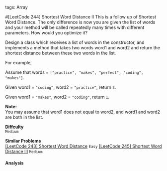 tags: Array

#[LeetCode 244] Shortest Word Distance II
This is a follow up of Shortest Word Distance. The only difference is now you are given the list of words and your method will be called repeatedly many times with different parameters. How would you optimize it?

Design a class which receives a list of words in the constructor, and implements a method that takes two words word1 and word2 and return the shortest distance between these two words in the list.

For example,

Assume that words = `["practice", "makes", "perfect", "coding", "makes"]`.

Given word1 = `"coding”`, word2 = `"practice”`, return `3`. 

Given word1 = `"makes"`, word2 = `"coding"`, return `1`.

**Note:**  
You may assume that word1 does not equal to word2, and word1 and word2 are both in the list.


**Diffculty**  
`Medium`

**Similar Problems**  
[[LeetCode 243] Shortest Word Distance]() `Easy`
[[LeetCode 245] Shortest Word Distance III]() `Medium`


#### Analysis



